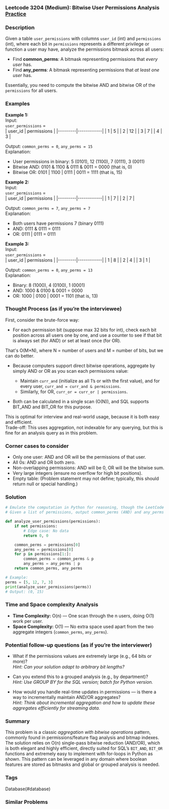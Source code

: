 ### Leetcode 3204 (Medium): Bitwise User Permissions Analysis [Practice](https://leetcode.com/problems/bitwise-user-permissions-analysis)

### Description  
Given a table `user_permissions` with columns `user_id` (int) and `permissions` (int), where each bit in `permissions` represents a different privilege or function a user may have, analyze the permissions bitmask across all users:

- Find **common_perms**: A bitmask representing permissions that *every user* has.
- Find **any_perms**: A bitmask representing permissions that *at least one user* has.

Essentially, you need to compute the bitwise AND and bitwise OR of the `permissions` for all users.

### Examples  

**Example 1:**  
Input:  
`user_permissions` =  
| user_id | permissions |
|---------|------------|
|    1    |     5      |
|    2    |    12      |
|    3    |     7      |
|    4    |     3      |

Output: `common_perms = 0`, `any_perms = 15`  
Explanation:  
- User permissions in binary: 5 (0101), 12 (1100), 7 (0111), 3 (0011)  
- Bitwise AND: 0101 & 1100 & 0111 & 0011 = 0000 (that is, 0)  
- Bitwise OR:  0101 | 1100 | 0111 | 0011 = 1111 (that is, 15)

**Example 2:**  
Input:  
`user_permissions` =  
| user_id | permissions |
|---------|------------|
|    1    |     7      |
|    2    |     7      |

Output: `common_perms = 7`, `any_perms = 7`  
Explanation:  
- Both users have permissions 7 (binary 0111)  
- AND: 0111 & 0111 = 0111  
- OR: 0111 | 0111 = 0111

**Example 3:**  
Input:  
`user_permissions` =  
| user_id | permissions |
|---------|------------|
|    1    |     8      |
|    2    |     4      |
|    3    |     1      |

Output: `common_perms = 0`, `any_perms = 13`  
Explanation:  
- Binary: 8 (1000), 4 (0100), 1 (0001)
- AND: 1000 & 0100 & 0001 = 0000  
- OR: 1000 | 0100 | 0001 = 1101 (that is, 13)

### Thought Process (as if you’re the interviewee)  
First, consider the brute-force way:  
- For each permission bit (suppose max 32 bits for int), check each bit position across all users one by one, and use a counter to see if that bit is always set (for AND) or set at least once (for OR).

That's O(M×N), where N = number of users and M = number of bits, but we can do better.

- Because computers support direct bitwise operations, aggregate by simply AND or OR as you scan each permissions value:

  - Maintain `curr_and` (initialize as all 1’s or with the first value), and for every user, `curr_and = curr_and & permissions`.
  - Similarly, for OR, `curr_or = curr_or | permissions`.

- Both can be calculated in a single scan (O(N)), and SQL supports BIT_AND and BIT_OR for this purpose.

This is optimal for interview and real-world usage, because it is both easy and efficient.  
Trade-off: This uses aggregation, not indexable for any querying, but this is fine for an analysis query as in this problem.

### Corner cases to consider  
- Only one user: AND and OR will be the permissions of that user.
- All 0s: AND and OR both zero.
- Non-overlapping permissions: AND will be 0, OR will be the bitwise sum.
- Very large integers (ensure no overflow for high bit positions).
- Empty table: (Problem statement may not define; typically, this should return null or special handling.)

### Solution

```python
# Emulate the computation in Python for reasoning, though the LeetCode solution is SQL.
# Given a list of permissions, output common_perms (AND) and any_perms (OR).

def analyze_user_permissions(permissions):
    if not permissions:
        # Edge case: No data
        return 0, 0

    common_perms = permissions[0]
    any_perms = permissions[0]
    for p in permissions[1:]:
        common_perms = common_perms & p
        any_perms = any_perms | p
    return common_perms, any_perms

# Example:
perms = [5, 12, 7, 3]
print(analyze_user_permissions(perms))
# Output: (0, 15)
```

### Time and Space complexity Analysis  

- **Time Complexity:** O(n) — One scan through the n users, doing O(1) work per user.
- **Space Complexity:** O(1) — No extra space used apart from the two aggregate integers (`common_perms`, `any_perms`).

### Potential follow-up questions (as if you’re the interviewer)  

- What if the permissions values are extremely large (e.g., 64 bits or more)?  
  *Hint: Can your solution adapt to arbitrary bit lengths?*

- Can you extend this to a grouped analysis (e.g., by department)?  
  *Hint: Use GROUP BY for the SQL version; batch for Python version.*

- How would you handle real-time updates in permissions — is there a way to incrementally maintain AND/OR aggregates?  
  *Hint: Think about incremental aggregation and how to update these aggregates efficiently for streaming data.*

### Summary
This problem is a classic *aggregation with bitwise operations* pattern, commonly found in permissions/feature flag analysis and bitmap indexes. The solution relies on O(n) single-pass bitwise reduction (AND/OR), which is both elegant and highly efficient, directly suited for SQL’s `BIT_AND`, `BIT_OR` functions and extremely easy to implement with for-loops in Python as shown. This pattern can be leveraged in any domain where boolean features are stored as bitmasks and global or grouped analysis is needed.

### Tags
Database(#database)

### Similar Problems
